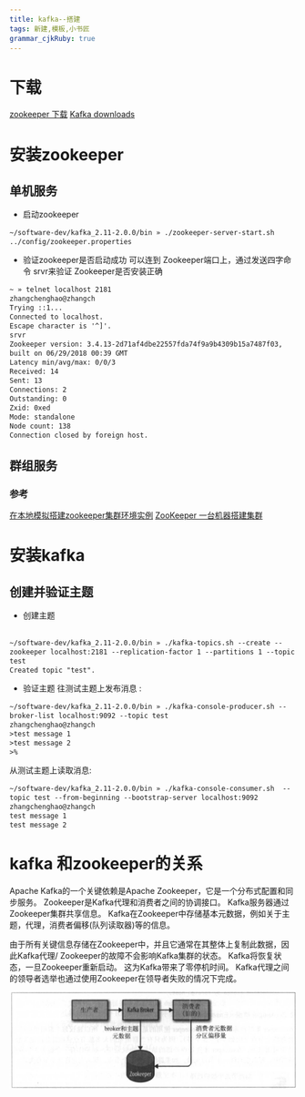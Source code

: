 ```yaml
---
title: kafka--搭建
tags: 新建,模板,小书匠
grammar_cjkRuby: true
---
```



# 下载
[zookeeper 下载](https://www.apache.org/dyn/closer.cgi/zookeeper/)
[Kafka downloads](http://kafka.apache.org/downloads)

# 安装zookeeper

## 单机服务
-  启动zookeeper
```tex?linenums
~/software-dev/kafka_2.11-2.0.0/bin » ./zookeeper-server-start.sh ../config/zookeeper.properties
```

- 验证zookeeper是否启动成功
可以连到 Zookeeper端口上，通过发送四字命令 srvr来验证 Zookeeper是否安装正确
```tex?linenums
~ » telnet localhost 2181                                                                                                                                                                                               zhangchenghao@zhangch
Trying ::1...
Connected to localhost.
Escape character is '^]'.
srvr
Zookeeper version: 3.4.13-2d71af4dbe22557fda74f9a9b4309b15a7487f03, built on 06/29/2018 00:39 GMT
Latency min/avg/max: 0/0/3
Received: 14
Sent: 13
Connections: 2
Outstanding: 0
Zxid: 0xed
Mode: standalone
Node count: 138
Connection closed by foreign host.
```

## 群组服务


### 参考
[在本地模拟搭建zookeeper集群环境实例](https://www.cnblogs.com/baihaojie/p/6688358.html)
[ZooKeeper 一台机器搭建集群](https://www.aliyun.com/jiaocheng/793335.html)

# 安装kafka

## 创建并验证主题

- 创建主题
```tex?linenums

~/software-dev/kafka_2.11-2.0.0/bin » ./kafka-topics.sh --create --zookeeper localhost:2181 --replication-factor 1 --partitions 1 --topic test                                                
Created topic "test".
```

- 验证主题
往测试主题上发布消息 :
```tex?linenums
~/software-dev/kafka_2.11-2.0.0/bin » ./kafka-console-producer.sh --broker-list localhost:9092 --topic test                                                                                                             zhangchenghao@zhangch
>test message 1
>test message 2
>%
```

从测试主题上读取消息:
```tex?linenums
~/software-dev/kafka_2.11-2.0.0/bin » ./kafka-console-consumer.sh  --topic test --from-beginning --bootstrap-server localhost:9092                                                                                      zhangchenghao@zhangch
test message 1
test message 2
```

# kafka 和zookeeper的关系
Apache Kafka的一个关键依赖是Apache Zookeeper，它是一个分布式配置和同步服务。 Zookeeper是Kafka代理和消费者之间的协调接口。 Kafka服务器通过Zookeeper集群共享信息。 Kafka在Zookeeper中存储基本元数据，例如关于主题，代理，消费者偏移(队列读取器)等的信息。

由于所有关键信息存储在Zookeeper中，并且它通常在其整体上复制此数据，因此Kafka代理/ Zookeeper的故障不会影响Kafka集群的状态。 Kafka将恢复状态，一旦Zookeeper重新启动。 这为Kafka带来了零停机时间。 Kafka代理之间的领导者选举也通过使用Zookeeper在领导者失败的情况下完成。

![Kafka 和 Zookeeper][1]


  [1]: ./images/1540189648210.jpg "1540189648210.jpg"